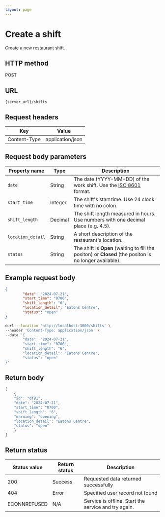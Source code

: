 ```yaml
---
layout: page
---
```


# Create a shift

Create a new restaurant shift.

## HTTP method

POST

## URL

```shell
{server_url}/shifts
```

## Request headers

| Key | Value |
|---|---|
| Content-Type | application/json |

## Request body parameters

| Property name | Type | Description |
| ------------- | ----------- | ----------- |
| `date`    | String | The date (YYYY-MM-DD) of the work shift. Use the [ISO 8601](https://en.wikipedia.org/wiki/ISO_8601) format.|
| `start_time` | Integer | The shift's start time. Use 24 clock time with no colon.|
| `shift_length` | Decimal | The shift length measured in hours. Use numbers with one decimal place (e.g. 4.5).|
| `location_detail`  | String | A short description of the restaurant's location.|
| `status`  | String | The shift is **Open** (waiting to fill the positon) or **Closed** (the positon is no longer available).|

## Example request body

```json
{
        "date": "2024-07-21",
        "start_time": "0700",
        "shift_length": "6",
        "location_detail": "Eatons Centre",
        "status": "open"
}
```

```bash
curl --location 'http://localhost:3000/shifts' \
--header 'Content-Type: application/json' \
--data '{
        "date": "2024-07-21",
        "start_time": "0700",
        "shift_length": "6",
        "location_detail": "Eatons Centre",
        "status": "open"
}'
```

## Return body

```js
[
    {
    "id": "df91",
    "date": "2024-07-21",
    "start_time": "0700",
    "shift_length": "6",
    "warning": "opening",
    "location_detail": "Eatons Centre",
    "status": "open"
    }
]
```

## Return status

| Status value | Return status | Description |
| ------------- | ----------- | ----------- |
| 200 | Success | Requested data returned successfully |
| 404 | Error | Specified user record not found |
| ECONNREFUSED | N/A | Service is offline. Start the service and try again. |
